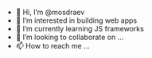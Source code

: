 - 👋 Hi, I’m @mosdraev
- 👀 I’m interested in building web apps
- 🌱 I’m currently learning JS frameworks
- 💞️ I’m looking to collaborate on ...
- 📫 How to reach me ...

<!---
mosdraev/mosdraev is a ✨ special ✨ repository because its `README.md` (this file) appears on your GitHub profile.
You can click the Preview link to take a look at your changes.
--->
